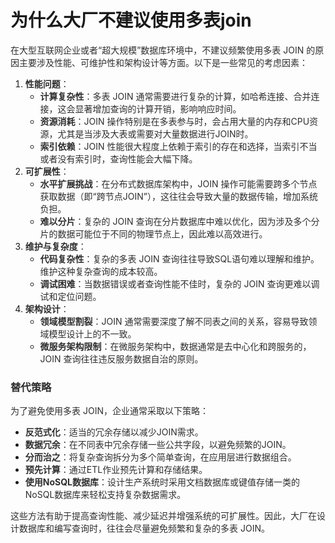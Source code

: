 # 为什么大厂不建议使用多表join

<font style="color:rgba(0, 0, 0, 0.82);">在大型互联网企业或者“超大规模”数据库环境中，不建议频繁使用多表 JOIN 的原因主要涉及性能、可维护性和架构设计等方面。以下是一些常见的考虑因素：</font>

1. **<font style="color:rgba(0, 0, 0, 0.82);">性能问题</font>**<font style="color:rgba(0, 0, 0, 0.82);">：</font>
    - **<font style="color:rgba(0, 0, 0, 0.82);">计算复杂性</font>**<font style="color:rgba(0, 0, 0, 0.82);">：多表 JOIN 通常需要进行复杂的计算，如哈希连接、合并连接，这会显著增加查询的计算开销，影响响应时间。</font>
    - **<font style="color:rgba(0, 0, 0, 0.82);">资源消耗</font>**<font style="color:rgba(0, 0, 0, 0.82);">：JOIN 操作特别是在多表参与时，会占用大量的内存和CPU资源，尤其是当涉及大表或需要对大量数据进行JOIN时。</font>
    - **<font style="color:rgba(0, 0, 0, 0.82);">索引依赖</font>**<font style="color:rgba(0, 0, 0, 0.82);">：JOIN 性能很大程度上依赖于索引的存在和选择，当索引不当或者没有索引时，查询性能会大幅下降。</font>
2. **<font style="color:rgba(0, 0, 0, 0.82);">可扩展性</font>**<font style="color:rgba(0, 0, 0, 0.82);">：</font>
    - **<font style="color:rgba(0, 0, 0, 0.82);">水平扩展挑战</font>**<font style="color:rgba(0, 0, 0, 0.82);">：在分布式数据库架构中，JOIN 操作可能需要跨多个节点获取数据（即“跨节点JOIN”），这往往会导致大量的数据传输，增加系统负担。</font>
    - **<font style="color:rgba(0, 0, 0, 0.82);">难以分片</font>**<font style="color:rgba(0, 0, 0, 0.82);">：复杂的 JOIN 查询在分片数据库中难以优化，因为涉及多个分片的数据可能位于不同的物理节点上，因此难以高效进行。</font>
3. **<font style="color:rgba(0, 0, 0, 0.82);">维护与复杂度</font>**<font style="color:rgba(0, 0, 0, 0.82);">：</font>
    - **<font style="color:rgba(0, 0, 0, 0.82);">代码复杂性</font>**<font style="color:rgba(0, 0, 0, 0.82);">：复杂的多表 JOIN 查询往往导致SQL语句难以理解和维护。维护这种复杂查询的成本较高。</font>
    - **<font style="color:rgba(0, 0, 0, 0.82);">调试困难</font>**<font style="color:rgba(0, 0, 0, 0.82);">：当数据错误或者查询性能不佳时，复杂的 JOIN 查询更难以调试和定位问题。</font>
4. **<font style="color:rgba(0, 0, 0, 0.82);">架构设计</font>**<font style="color:rgba(0, 0, 0, 0.82);">：</font>
    - **<font style="color:rgba(0, 0, 0, 0.82);">领域模型割裂</font>**<font style="color:rgba(0, 0, 0, 0.82);">：JOIN 通常需要深度了解不同表之间的关系，容易导致领域模型设计上的不一致。</font>
    - **<font style="color:rgba(0, 0, 0, 0.82);">微服务架构限制</font>**<font style="color:rgba(0, 0, 0, 0.82);">：在微服务架构中，数据通常是去中心化和跨服务的，JOIN 查询往往违反服务数据自治的原则。</font>

### <font style="color:rgba(0, 0, 0, 0.82);">替代策略</font>
<font style="color:rgba(0, 0, 0, 0.82);">为了避免使用多表 JOIN，企业通常采取以下策略：</font>

+ **<font style="color:rgba(0, 0, 0, 0.82);">反范式化</font>**<font style="color:rgba(0, 0, 0, 0.82);">：适当的冗余存储以减少JOIN需求。</font>
+ **<font style="color:rgba(0, 0, 0, 0.82);">数据冗余</font>**<font style="color:rgba(0, 0, 0, 0.82);">：在不同表中冗余存储一些公共字段，以避免频繁的JOIN。</font>
+ **<font style="color:rgba(0, 0, 0, 0.82);">分而治之</font>**<font style="color:rgba(0, 0, 0, 0.82);">：将复杂查询拆分为多个简单查询，在应用层进行数据组合。</font>
+ **<font style="color:rgba(0, 0, 0, 0.82);">预先计算</font>**<font style="color:rgba(0, 0, 0, 0.82);">：通过ETL作业预先计算和存储结果。</font>
+ **<font style="color:rgba(0, 0, 0, 0.82);">使用NoSQL数据库</font>**<font style="color:rgba(0, 0, 0, 0.82);">：设计生产系统时采用文档数据库或键值存储一类的NoSQL数据库来轻松支持复杂数据需求。</font>

<font style="color:rgba(0, 0, 0, 0.82);">这些方法有助于提高查询性能、减少延迟并增强系统的可扩展性。因此，大厂在设计数据库和编写查询时，往往会尽量避免频繁和复杂的多表 JOIN。</font>


